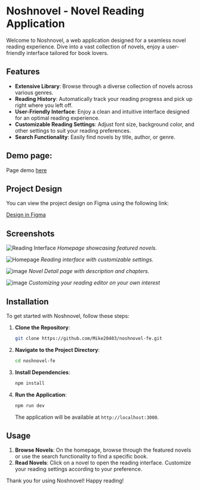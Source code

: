 # Noshnovel - Novel Reading Application

Welcome to Noshnovel, a web application designed for a seamless novel reading experience. Dive into a vast collection of novels, enjoy a user-friendly interface tailored for book lovers.

## Features

- **Extensive Library**: Browse through a diverse collection of novels across various genres.
- **Reading History**: Automatically track your reading progress and pick up right where you left off.
- **User-Friendly Interface**: Enjoy a clean and intuitive interface designed for an optimal reading experience.
- **Customizable Reading Settings**: Adjust font size, background color, and other settings to suit your reading preferences.
- **Search Functionality**: Easily find novels by title, author, or genre.

## Demo page:
Page demo [here](https://mike20403.github.io/noshnovel-fe/)

## Project Design

You can view the project design on Figma using the following link:

[Design in Figma](https://www.figma.com/design/kIOPzaq50Kf0Br4GvQevvR/Main?node-id=7-2&t=RI3Bx0FU94WwaCRL-1)


## Screenshots
![Reading Interface](https://github.com/Mike20403/noshnovel-fe/assets/57946382/56d98f2c-8b9d-4a0d-87b1-7e3e790488b6)
*Homepage showcasing featured novels.*

![Homepage](https://github.com/Mike20403/noshnovel-fe/assets/57946382/0dd0ce7c-13cc-4420-8938-4fab8495a9c1)
*Reading interface with customizable settings.*

![image](https://github.com/Mike20403/noshnovel-fe/assets/57946382/fef06558-a594-4f12-863f-ada20cd4c457)
*Novel Detail page with description and chapters.*

![image](https://github.com/Mike20403/noshnovel-fe/assets/57946382/adee71fc-2054-441d-adc8-d5da6c6358dc)
*Customizing your reading editor on your own interest*

## Installation

To get started with Noshnovel, follow these steps:

1. **Clone the Repository**:
   ```bash
   git clone https://github.com/Mike20403/noshnovel-fe.git
   ```

2. **Navigate to the Project Directory**:
   ```bash
   cd noshnovel-fe
   ```

3. **Install Dependencies**:
   ```bash
   npm install
   ```

4. **Run the Application**:
   ```bash
   npm run dev
   ```

   The application will be available at `http://localhost:3000`.

## Usage

1. **Browse Novels**: On the homepage, browse through the featured novels or use the search functionality to find a specific book.
2. **Read Novels**: Click on a novel to open the reading interface. Customize your reading settings according to your preference.

Thank you for using Noshnovel! Happy reading!
